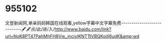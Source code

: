 # 955102
文登新闻网,单亲妈妈韩国在线观看,yellow字幕中文字幕免费----------------------------🖋🖋点/此/进/入/http://www.baidu.com/link?url=NoK8PT47PahMhFH8Vie_jnciyIKNTTtVBQKpill6udK&amp;wd
